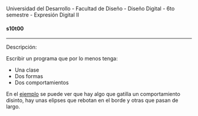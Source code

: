 Universidad del Desarrollo - Facultad de Diseño - Diseño Digital - 6to semestre - Expresión Digital II

#### s10t00

------

Descripción:

Escribir un programa que por lo menos tenga:

- Una clase
- Dos formas
- Dos comportamientos

En el [ejemplo](https://disenoudd.github.io/ed22017complement/s_class/tarea/) se puede ver que hay algo que gatilla un comportamiento disinto, hay unas elipses que rebotan en el borde y otras que pasan de largo. 

